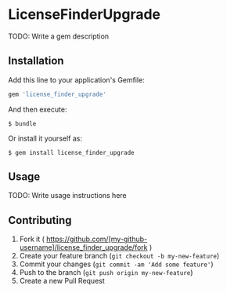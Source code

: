 # LicenseFinderUpgrade

TODO: Write a gem description

## Installation

Add this line to your application's Gemfile:

```ruby
gem 'license_finder_upgrade'
```

And then execute:

    $ bundle

Or install it yourself as:

    $ gem install license_finder_upgrade

## Usage

TODO: Write usage instructions here

## Contributing

1. Fork it ( https://github.com/[my-github-username]/license_finder_upgrade/fork )
2. Create your feature branch (`git checkout -b my-new-feature`)
3. Commit your changes (`git commit -am 'Add some feature'`)
4. Push to the branch (`git push origin my-new-feature`)
5. Create a new Pull Request
